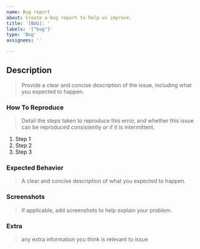 ```yaml
---
name: Bug report
about: Create a bug report to help us improve.
title: '[BUG]: '
labels: '["bug"]'
type: 'Bug'
assignees: ''

---
```


## Description

> Provide a clear and concise description of the issue, including what you expected to happen.

### How To Reproduce

> Detail the steps taken to reproduce this error, and
> whether this issue can be reproduced consistently or if it is intermittent.

1. Step 1
2. Step 2
3. Step 3

### Expected Behavior

> A clear and concise description of what you expected to happen.

### Screenshots

> If applicable, add screenshots to help explain your problem.

### Extra

> any extra information you think is relevant to issue
